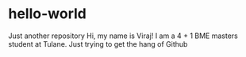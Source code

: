 # hello-world
Just another repository
Hi, my name is Viraj! I am a 4 + 1 BME masters student at Tulane. Just trying to get the hang of Github 
